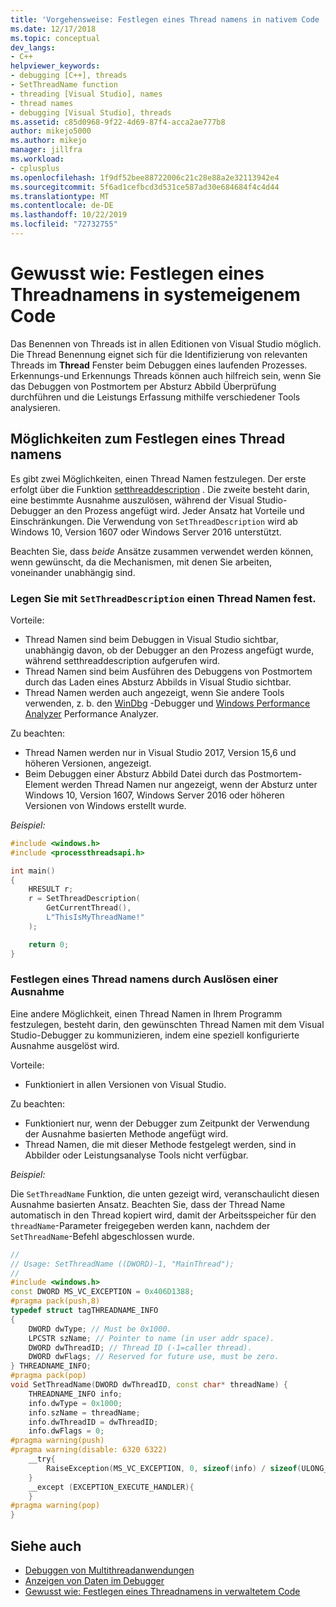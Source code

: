 ```yaml
---
title: 'Vorgehensweise: Festlegen eines Thread namens in nativem Code | Microsoft-Dokumentation'
ms.date: 12/17/2018
ms.topic: conceptual
dev_langs:
- C++
helpviewer_keywords:
- debugging [C++], threads
- SetThreadName function
- threading [Visual Studio], names
- thread names
- debugging [Visual Studio], threads
ms.assetid: c85d0968-9f22-4d69-87f4-acca2ae777b8
author: mikejo5000
ms.author: mikejo
manager: jillfra
ms.workload:
- cplusplus
ms.openlocfilehash: 1f9df52bee88722006c21c28e88a2e32113942e4
ms.sourcegitcommit: 5f6ad1cefbcd3d531ce587ad30e684684f4c4d44
ms.translationtype: MT
ms.contentlocale: de-DE
ms.lasthandoff: 10/22/2019
ms.locfileid: "72732755"
---
```

# <a name="how-to-set-a-thread-name-in-native-code"></a>Gewusst wie: Festlegen eines Threadnamens in systemeigenem Code
Das Benennen von Threads ist in allen Editionen von Visual Studio möglich. Die Thread Benennung eignet sich für die Identifizierung von relevanten Threads im **Thread** Fenster beim Debuggen eines laufenden Prozesses. Erkennungs-und Erkennungs Threads können auch hilfreich sein, wenn Sie das Debuggen von Postmortem per Absturz Abbild Überprüfung durchführen und die Leistungs Erfassung mithilfe verschiedener Tools analysieren.

## <a name="ways-to-set-a-thread-name"></a>Möglichkeiten zum Festlegen eines Thread namens

Es gibt zwei Möglichkeiten, einen Thread Namen festzulegen. Der erste erfolgt über die Funktion [setthreaddescription](/windows/desktop/api/processthreadsapi/nf-processthreadsapi-setthreaddescription) . Die zweite besteht darin, eine bestimmte Ausnahme auszulösen, während der Visual Studio-Debugger an den Prozess angefügt wird. Jeder Ansatz hat Vorteile und Einschränkungen. Die Verwendung von `SetThreadDescription` wird ab Windows 10, Version 1607 oder Windows Server 2016 unterstützt.

Beachten Sie, dass _beide_ Ansätze zusammen verwendet werden können, wenn gewünscht, da die Mechanismen, mit denen Sie arbeiten, voneinander unabhängig sind.

### <a name="set-a-thread-name-by-using-setthreaddescription"></a>Legen Sie mit `SetThreadDescription` einen Thread Namen fest.

Vorteile:
* Thread Namen sind beim Debuggen in Visual Studio sichtbar, unabhängig davon, ob der Debugger an den Prozess angefügt wurde, während setthreaddescription aufgerufen wird.
* Thread Namen sind beim Ausführen des Debuggens von Postmortem durch das Laden eines Absturz Abbilds in Visual Studio sichtbar.
* Thread Namen werden auch angezeigt, wenn Sie andere Tools verwenden, z. b. den [WinDbg](https://docs.microsoft.com/windows-hardware/drivers/debugger/debugger-download-tools) -Debugger und [Windows Performance Analyzer](https://docs.microsoft.com/windows-hardware/test/wpt/windows-performance-analyzer) Performance Analyzer.

Zu beachten:
* Thread Namen werden nur in Visual Studio 2017, Version 15,6 und höheren Versionen, angezeigt.
* Beim Debuggen einer Absturz Abbild Datei durch das Postmortem-Element werden Thread Namen nur angezeigt, wenn der Absturz unter Windows 10, Version 1607, Windows Server 2016 oder höheren Versionen von Windows erstellt wurde.

*Beispiel:*

```C++
#include <windows.h>
#include <processthreadsapi.h>

int main()
{
    HRESULT r;
    r = SetThreadDescription(
        GetCurrentThread(),
        L"ThisIsMyThreadName!"
    );

    return 0;
}
```

### <a name="set-a-thread-name-by-throwing-an-exception"></a>Festlegen eines Thread namens durch Auslösen einer Ausnahme

Eine andere Möglichkeit, einen Thread Namen in Ihrem Programm festzulegen, besteht darin, den gewünschten Thread Namen mit dem Visual Studio-Debugger zu kommunizieren, indem eine speziell konfigurierte Ausnahme ausgelöst wird.

Vorteile:
* Funktioniert in allen Versionen von Visual Studio.

Zu beachten:
* Funktioniert nur, wenn der Debugger zum Zeitpunkt der Verwendung der Ausnahme basierten Methode angefügt wird.
* Thread Namen, die mit dieser Methode festgelegt werden, sind in Abbilder oder Leistungsanalyse Tools nicht verfügbar.

*Beispiel:*

Die `SetThreadName` Funktion, die unten gezeigt wird, veranschaulicht diesen Ausnahme basierten Ansatz. Beachten Sie, dass der Thread Name automatisch in den Thread kopiert wird, damit der Arbeitsspeicher für den `threadName`-Parameter freigegeben werden kann, nachdem der `SetThreadName`-Befehl abgeschlossen wurde.

```C++
//
// Usage: SetThreadName ((DWORD)-1, "MainThread");
//
#include <windows.h>
const DWORD MS_VC_EXCEPTION = 0x406D1388;
#pragma pack(push,8)
typedef struct tagTHREADNAME_INFO
{
    DWORD dwType; // Must be 0x1000.
    LPCSTR szName; // Pointer to name (in user addr space).
    DWORD dwThreadID; // Thread ID (-1=caller thread).
    DWORD dwFlags; // Reserved for future use, must be zero.
} THREADNAME_INFO;
#pragma pack(pop)
void SetThreadName(DWORD dwThreadID, const char* threadName) {
    THREADNAME_INFO info;
    info.dwType = 0x1000;
    info.szName = threadName;
    info.dwThreadID = dwThreadID;
    info.dwFlags = 0;
#pragma warning(push)
#pragma warning(disable: 6320 6322)
    __try{
        RaiseException(MS_VC_EXCEPTION, 0, sizeof(info) / sizeof(ULONG_PTR), (ULONG_PTR*)&info);
    }
    __except (EXCEPTION_EXECUTE_HANDLER){
    }
#pragma warning(pop)
}
```

## <a name="see-also"></a>Siehe auch
- [Debuggen von Multithreadanwendungen](../debugger/debug-multithreaded-applications-in-visual-studio.md)
- [Anzeigen von Daten im Debugger](../debugger/viewing-data-in-the-debugger.md)
- [Gewusst wie: Festlegen eines Threadnamens in verwaltetem Code](../debugger/how-to-set-a-thread-name-in-managed-code.md)
